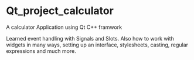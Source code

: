 # Qt_project_calculator
A calculator Application using Qt C++ framwork

 Learned event handling with Signals and Slots. Also how to work with widgets in many ways, setting up an interface, stylesheets, casting, regular expressions and much more.
